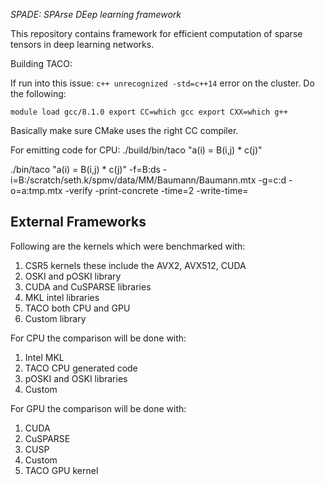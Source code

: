 *SPADE: SPArse DEep learning framework*

This repository contains framework for efficient computation of sparse tensors
in deep learning networks.


Building TACO:

If run into this issue:
`c++ unrecognized -std=c++14` error on the cluster. Do the following:

`
module load gcc/8.1.0
export CC=which gcc
export CXX=which g++
`

Basically make sure CMake uses the right CC compiler.

For emitting code for CPU:
./build/bin/taco "a(i) = B(i,j) * c(j)"

./bin/taco "a(i) = B(i,j) * c(j)" -f=B:ds -i=B:/scratch/seth.k/spmv/data/MM/Baumann/Baumann.mtx -g=c:d -o=a:tmp.mtx -verify -print-concrete -time=2 -write-time=<file>
## External Frameworks

Following are the kernels which were benchmarked with:

1. CSR5 kernels these include the AVX2, AVX512, CUDA
2. OSKI and pOSKI library
3. CUDA and CuSPARSE libraries
4. MKL intel libraries
5. TACO both CPU and GPU
6. Custom library

For CPU the comparison will be done with:
1. Intel MKL
2. TACO CPU generated code
3. pOSKI and OSKI libraries
4. Custom

For GPU the comparison will be done with:
1. CUDA
2. CuSPARSE
3. CUSP
4. Custom
5. TACO GPU kernel
